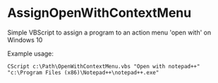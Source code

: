 # AssignOpenWithContextMenu
Simple VBScript to assign a program to an action menu 'open with' on Windows 10

Example usage:  
```
CScript c:\Path\OpenWithContextMenu.vbs "Open with notepad++" "c:\Program Files (x86)\Notepad++\notepad++.exe"
```
